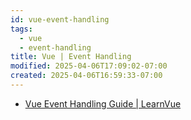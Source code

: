 ```yaml
---
id: vue-event-handling
tags:
  - vue
  - event-handling
title: Vue | Event Handling
modified: 2025-04-06T17:09:02-07:00
created: 2025-04-06T16:59:33-07:00
---
```


- [Vue Event Handling Guide | LearnVue](https://learnvue.co/articles/vue-event-handling-guide)